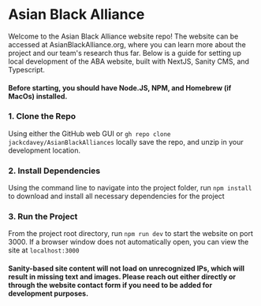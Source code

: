 # Asian Black Alliance

Welcome to the Asian Black Alliance website repo! The website can be accessed at AsianBlackAlliance.org, where you can learn more about the project and our team's research thus far. Below is a guide for setting up local development of the ABA website, built with NextJS, Sanity CMS, and Typescript.

#### Before starting, you should have Node.JS, NPM, and Homebrew (if MacOs) installed. 

### 1. Clone the Repo
Using either the GitHub web GUI or ```gh repo clone jackcdavey/AsianBlackAlliances``` locally save the repo, and unzip in your development location.

### 2. Install Dependencies
Using the command line to navigate into the project folder, run ```npm install``` to download and install all necessary dependencies for the project

### 3. Run the Project
From the project root directory, run ```npm run dev``` to start the website on port 3000. If a browser window does not automatically open, you can view the site at ```localhost:3000```

#### Sanity-based site content will not load on unrecognized IPs, which will result in missing text and images. Please reach out either directly or through the website contact form if you need to be added for development purposes.

